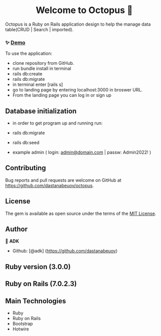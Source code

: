 <h1 align="center">Welcome to Octopus 👋</h1>
<p>


Octopus is a Ruby on Rails application design to help the manage data table(CRUD | Search | imported).
</p>

### ✨ [Demo](https://octopus-adk.herokuapp.com/)

To use the application:
* clone repository from GitHub. 
* run bundle install in terminal
* rails db:create
* rails db:migrate
* in terminal enter [rails s]
* go to landing page by entering localhost:3000 in broswer URL.
* From the landing page you can log in or sign up


## Database initialization
* in order to get program up and running run:
* rails db:migrate
* rails db:seed

* example admin ( login: admin@domain.com | passw: Admin2022! )


## Contributing

Bug reports and pull requests are welcome on GitHub at https://github.com/dastanabeuov/octopus.

## License

The gem is available as open source under the terms of the [MIT License](http://opensource.org/licenses/MIT).


## Author

👤 **ADK**

* Github: [@adk] (https://github.com/dastanabeuov)

## Ruby version (3.0.0)
## Ruby on Rails (7.0.2.3)


## Main Technologies
* Ruby
* Ruby on Rails
* Bootstrap
* Hotwire
